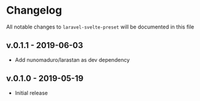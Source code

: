 # Changelog

All notable changes to `laravel-svelte-preset` will be documented in this file

## v.0.1.1 - 2019-06-03
- Add nunomaduro/larastan as dev dependency

## v.0.1.0 - 2019-05-19

- Initial release
